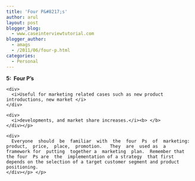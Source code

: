 ```yaml
---
title: 'Four P&#8217;s'
author: arul
layout: post
blogger_blog:
  - www.caseinterviewtutorial.com
blogger_author:
  - amags
  - /2011/06/four-p.html
categories:
  - Personal
---
```

<div>
  <div>
    <div>
      <b>5:  Four P&#8217;s</b>
    </div>
    
    <div>
      <i>Useful for marketing related cases such as new product introductions, new market </i>
    </div>
    
    <div>
      <i>developments, and market share increases.</i><b> </b>
    </div></p> 
    
    <div>
      Everyone  should  be  familiar  with  the  four  Ps  of  marketing: product,  price,  place,  promotion.   They  are  used as  a  framework for  putting  together a  marketing  plan.  Remember that  the four  Ps are  the  implementation of a strategy  that first depends on the selection of a target customer segment and product positioning.
    </div></p> </p>
  </div>
</div>

